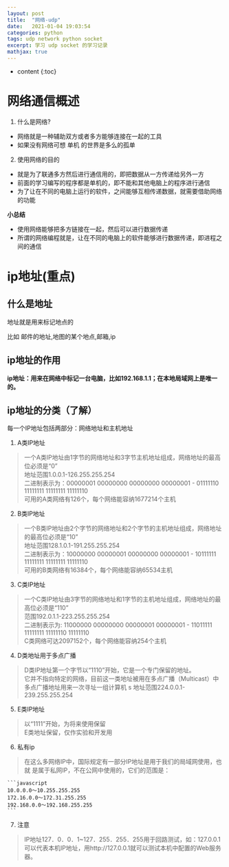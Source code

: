 ```yaml
---
layout: post
title:  "网络-udp"
date:   2021-01-04 19:03:54
categories: python
tags: udp network python socket
excerpt: 学习 udp socket 的学习记录
mathjax: true
---
```


* content
{:toc}


# 网络通信概述
1. 什么是网络?

+ 网络就是一种辅助双方或者多方能够连接在一起的工具
+ 如果没有网络可想 单机 的世界是多么的孤单


2. 使用网络的目的

+ 就是为了联通多方然后进行通信用的，即把数据从一方传递给另外一方
+ 前面的学习编写的程序都是单机的，即不能和其他电脑上的程序进行通信
+ 为了让在不同的电脑上运行的软件，之间能够互相传递数据，就需要借助网络的功能

**小总结**

+ 使用网络能够把多方链接在一起，然后可以进行数据传递
+ 所谓的网络编程就是，让在不同的电脑上的软件能够进行数据传递，即进程之间的通信

# ip地址(重点)
## 什么是地址
  地址就是用来标记地点的

  比如 邮件的地址,地图的某个地点,邮箱,ip

## ip地址的作用

​	**ip地址：用来在网络中标记一台电脑，比如192.168.1.1；在本地局域网上是唯一的。**

## ip地址的分类（了解）
  每一个IP地址包括两部分：网络地址和主机地址

1. A类IP地址
> 一个A类IP地址由1字节的网络地址和3字节主机地址组成，网络地址的最高位必须是“0”<br />
> 地址范围1.0.0.1-126.255.255.254<br />
> 二进制表示为：00000001 00000000 00000000 00000001 - 01111110 11111111 11111111 11111110<br />
> 可用的A类网络有126个，每个网络能容纳1677214个主机<br />

2. B类IP地址
> 一个B类IP地址由2个字节的网络地址和2个字节的主机地址组成，网络地址的最高位必须是“10”<br />
> 地址范围128.1.0.1-191.255.255.254<br />
> 二进制表示为：10000000 00000001 00000000 00000001 - 10111111 11111111 11111111 11111110<br />
> 可用的B类网络有16384个，每个网络能容纳65534主机<br />

3. C类IP地址
> 一个C类IP地址由3字节的网络地址和1字节的主机地址组成，网络地址的最高位必须是“110”<br />
> 范围192.0.1.1-223.255.255.254<br />
> 二进制表示为: 11000000 00000000 00000001 00000001 - 11011111 11111111 11111110 11111110<br />
> C类网络可达2097152个，每个网络能容纳254个主机<br />

4. D类地址用于多点广播
> D类IP地址第一个字节以“1110”开始，它是一个专门保留的地址。<br />
> 它并不指向特定的网络，目前这一类地址被用在多点广播（Multicast）中<br />
> 多点广播地址用来一次寻址一组计算机 s 地址范围224.0.0.1-239.255.255.254<br />

5. E类IP地址
> 以“1111”开始，为将来使用保留<br />
> E类地址保留，仅作实验和开发用<br />

6. 私有ip
> 在这么多网络IP中，国际规定有一部分IP地址是用于我们的局域网使用，也就
> 是属于私网IP，不在公网中使用的，它们的范围是：<br />

    ```javascript
    10.0.0.0～10.255.255.255
    172.16.0.0～172.31.255.255
    192.168.0.0～192.168.255.255
    ```

7. 注意
> IP地址127．0．0．1~127．255．255．255用于回路测试，如：127.0.0.1可以代表本机IP地址，用http://127.0.0.1就可以测试本机中配置的Web服务器。

